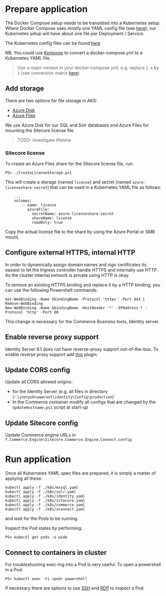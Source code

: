 # Prepare application
The Docker Compose setup needs to be translated into a Kubernetes setup. 
Where Docker Compose uses mostly one YAML config file (see [here](./docker-compose.yml)), our Kubernetes setup will have about one file per Deployment / Service.

The Kubernetes config files can be found [here](./k8s)

NB. You could use [Kompose](http://kompose.io/) to convert a docker-compose.yml to a Kubernetes YAML file. 
> Use a major version in your docker-compose.yml, e.g. replace `2.4` by `2` (see conversion matrix [here](http://kompose.io/conversion/))

## Add storage
There are two options for file storage in AKS:
- [Azure Disk](https://docs.microsoft.com/en-us//azure/aks/azure-disks-dynamic-pv)
- [Azure Files](https://docs.microsoft.com/en-us//azure/aks/azure-files-dynamic-pv)

We use Azure Disk for our SQL and Solr databases and Azure Files for mounting the Sitecore license file.
> TODO: Investigate lifetime

### Sitecore license
To create an Azure Files share for the Sitecore license file, run:
```
PS> ./CreateLicenseStorage.ps1
```

This will create a storage (named `license`) and secret (named `azure-licenseshare-secret`) that can be used in a Kubernetes YAML file as follows:
```
    ...
    volumes:
        - name: license
          azureFile:
            secretName: azure-licenseshare-secret
            shareName: license
            readOnly: true
```

Copy the actual license file to the share by using the Azure Portal or SMB mount.

## Configure external HTTPS, internal  HTTP
In order to dynamically assign domain names and sign certificates its easiest to let the Ingress controller handle HTTPS and internally use HTTP. As the cluster internal network is private using HTTP is okay.

To remove an existing HTTPS binding and replace it by a HTTP binding, you can use the following Powershell commands:
```
Get-WebBinding -Name $bindingName -Protocol 'https' -Port 443 | Remove-WebBinding
New-WebBinding -Name $bindingName -HostHeader '*' -IPAddress * -Protocol 'http' -Port 80
```

This change is necessary for the Commerce Business tools, Identity server.

## Enable reverse proxy support 
Identity Server 9.1 does not have reverse-proxy support out-of-the-box. To enable reverse proxy support add [this]( https://github.com/joostmeijles/Sitecore.Identity.ProxySupport) plugin. 

## Update CORS config
Update all CORS allowed origins:
- for the Identity Server (e.g. all files in directory `C:\inetpub\wwwroot\identity\Config\production`)
- In the Commerce container modify all configs that are changed by the `UpdateHostname.ps1` script at start-up

## Update Sitecore config
Update Commerce engine URLs in `Y.Commerce.Engine\Sitecore.Commerce.Engine.Connect.config`

# Run application
Once all Kubernetes YAML spec files are prepared, it is simply a matter of applying all these:
```
kubectl apply -f ./k8s/mssql.yaml
kubectl apply -f ./k8s/solr.yaml
kubectl apply -f ./k8s/identity.yaml
kubectl apply -f ./k8s/sitecore.yaml
kubectl apply -f ./k8s/commerce.yaml
kubectl apply -f ./k8s/xconnect.yaml
```
and wait for the Pods to be running. 

Inspect the Pod states by performing:
```
PS> kubectl get pods -o wide
```

## Connect to containers in cluster
For troubleshooting exec-ing into a Pod is very useful. To open a powershell in a Pod:
```
PS> kubectl exec -ti <pod> powershell
```

If necessary there are options to use [SSH](https://docs.microsoft.com/en-us/azure/aks/ssh) and [RDP](https://docs.microsoft.com/en-us/azure/aks/rdp) to inspect a Pod.
